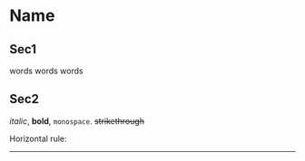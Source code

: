 Name
====

Sec1
----

words
words
words

Sec2
----

_italic_, 
**bold**, 
`monospace`.
~~strikethrough~~

Horizontal rule:

---

